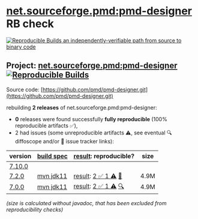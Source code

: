 [net.sourceforge.pmd:pmd-designer](https://central.sonatype.com/artifact/net.sourceforge.pmd/pmd-designer/versions) RB check
=======

[![Reproducible Builds](https://reproducible-builds.org/images/logos/rb.svg) an independently-verifiable path from source to binary code](https://reproducible-builds.org/)

## Project: [net.sourceforge.pmd:pmd-designer](https://central.sonatype.com/artifact/net.sourceforge.pmd/pmd-designer/versions) [![Reproducible Builds](https://img.shields.io/endpoint?url=https://raw.githubusercontent.com/jvm-repo-rebuild/reproducible-central/master/content/net/sourceforge/pmd/pmd-designer/badge.json)](https://github.com/jvm-repo-rebuild/reproducible-central/blob/master/content/net/sourceforge/pmd/pmd-designer/README.md)

Source code: [https://github.com/pmd/pmd-designer.git](https://github.com/pmd/pmd-designer.git)

rebuilding **2 releases** of net.sourceforge.pmd:pmd-designer:
- **0** releases were found successfully **fully reproducible** (100% reproducible artifacts :white_check_mark:),
- 2 had issues (some unreproducible artifacts :warning:, see eventual :mag: diffoscope and/or :memo: issue tracker links):

| version | [build spec](/BUILDSPEC.md) | [result](https://reproducible-builds.org/docs/jvm/): reproducible? | size |
| -- | --------- | ------ | -- |
| [7.10.0](https://central.sonatype.com/artifact/net.sourceforge.pmd/pmd-designer/7.10.0/pom) | | | |
| [7.2.0](https://central.sonatype.com/artifact/net.sourceforge.pmd/pmd-designer/7.2.0/pom) | [mvn jdk11](pmd-designer-7.2.0.buildspec) | [result](pmd-designer-7.2.0.buildinfo): [2 :white_check_mark:  1 :warning:](pmd-designer-7.2.0.buildcompare) [:memo:](https://github.com/pmd/pmd-designer/commit/1548f5f27ba2981b890827fecbd0612fa70a0362) | 4.9M |
| [7.0.0](https://central.sonatype.com/artifact/net.sourceforge.pmd/pmd-designer/7.0.0/pom) | [mvn jdk11](pmd-designer-7.0.0.buildspec) | [result](pmd-designer-7.0.0.buildinfo): [2 :white_check_mark:  1 :warning:](pmd-designer-7.0.0.buildcompare) [:mag:](pmd-designer-7.0.0.diffoscope) | 4.9M |

<i>(size is calculated without javadoc, that has been excluded from reproducibility checks)</i>
